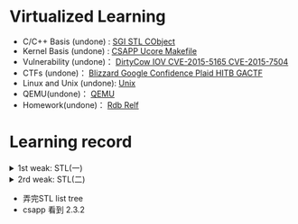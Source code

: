 # Virtualized Learning

- C/C++ Basis (undone) :       [SGI STL CObject](C++/)
- Kernel Basis (undone) :      [CSAPP Ucore Makefile](Kernel/)
- Vulnerability (undone)：    [DirtyCow IOV CVE-2015-5165 CVE-2015-7504](Vulnerability/)
- CTFs (undone)：                  [Blizzard Google Confidence Plaid HITB GACTF](CTFs/)
- Linux and Unix (undone):   [Unix](Unix/)
- QEMU(undone)：                [QEMU](QEMU/)
- Homework(undone)：        [Rdb Relf](Homework/)

# Learning record

<details>
	<summary>1st weak: STL(一)</summary>
- 弄完STL vector
- 补C++
- 南大计算机基础
</details>

<details>
	<summary>2rd weak: STL(二)</summary>
</details>

- 弄完STL list tree
- csapp 看到 2.3.2

